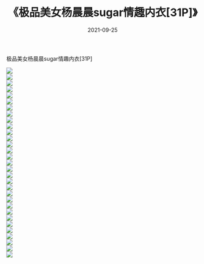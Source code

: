 ﻿---
layout: post
title:  《极品美女杨晨晨sugar情趣内衣[31P]》
date:   2021-09-25
img: http://img.660000.xyz/Sharelink/性感/2021/极品美女杨晨晨sugar情趣内衣[31P]/000.jpg
categories: [美女, 清纯, 唯美]
---

极品美女杨晨晨sugar情趣内衣[31P]

  ![](http://img.660000.xyz/Sharelink/性感/2021/极品美女杨晨晨sugar情趣内衣[31P]/001.jpg) <br> ![](http://img.660000.xyz/Sharelink/性感/2021/极品美女杨晨晨sugar情趣内衣[31P]/002.jpg) <br> ![](http://img.660000.xyz/Sharelink/性感/2021/极品美女杨晨晨sugar情趣内衣[31P]/003.jpg) <br> ![](http://img.660000.xyz/Sharelink/性感/2021/极品美女杨晨晨sugar情趣内衣[31P]/004.jpg) <br> ![](http://img.660000.xyz/Sharelink/性感/2021/极品美女杨晨晨sugar情趣内衣[31P]/005.jpg) <br> ![](http://img.660000.xyz/Sharelink/性感/2021/极品美女杨晨晨sugar情趣内衣[31P]/006.jpg) <br> ![](http://img.660000.xyz/Sharelink/性感/2021/极品美女杨晨晨sugar情趣内衣[31P]/007.jpg) <br> ![](http://img.660000.xyz/Sharelink/性感/2021/极品美女杨晨晨sugar情趣内衣[31P]/008.jpg) <br> ![](http://img.660000.xyz/Sharelink/性感/2021/极品美女杨晨晨sugar情趣内衣[31P]/009.jpg) <br> ![](http://img.660000.xyz/Sharelink/性感/2021/极品美女杨晨晨sugar情趣内衣[31P]/010.jpg) <br> ![](http://img.660000.xyz/Sharelink/性感/2021/极品美女杨晨晨sugar情趣内衣[31P]/011.jpg) <br> ![](http://img.660000.xyz/Sharelink/性感/2021/极品美女杨晨晨sugar情趣内衣[31P]/012.jpg) <br> ![](http://img.660000.xyz/Sharelink/性感/2021/极品美女杨晨晨sugar情趣内衣[31P]/013.jpg) <br> ![](http://img.660000.xyz/Sharelink/性感/2021/极品美女杨晨晨sugar情趣内衣[31P]/014.jpg) <br> ![](http://img.660000.xyz/Sharelink/性感/2021/极品美女杨晨晨sugar情趣内衣[31P]/015.jpg) <br> ![](http://img.660000.xyz/Sharelink/性感/2021/极品美女杨晨晨sugar情趣内衣[31P]/016.jpg) <br> ![](http://img.660000.xyz/Sharelink/性感/2021/极品美女杨晨晨sugar情趣内衣[31P]/017.jpg) <br> ![](http://img.660000.xyz/Sharelink/性感/2021/极品美女杨晨晨sugar情趣内衣[31P]/018.jpg) <br> ![](http://img.660000.xyz/Sharelink/性感/2021/极品美女杨晨晨sugar情趣内衣[31P]/019.jpg) <br> ![](http://img.660000.xyz/Sharelink/性感/2021/极品美女杨晨晨sugar情趣内衣[31P]/020.jpg) <br> ![](http://img.660000.xyz/Sharelink/性感/2021/极品美女杨晨晨sugar情趣内衣[31P]/021.jpg) <br> ![](http://img.660000.xyz/Sharelink/性感/2021/极品美女杨晨晨sugar情趣内衣[31P]/022.jpg) <br> ![](http://img.660000.xyz/Sharelink/性感/2021/极品美女杨晨晨sugar情趣内衣[31P]/023.jpg) <br> ![](http://img.660000.xyz/Sharelink/性感/2021/极品美女杨晨晨sugar情趣内衣[31P]/024.jpg) <br> ![](http://img.660000.xyz/Sharelink/性感/2021/极品美女杨晨晨sugar情趣内衣[31P]/025.jpg) <br> ![](http://img.660000.xyz/Sharelink/性感/2021/极品美女杨晨晨sugar情趣内衣[31P]/026.jpg) <br> ![](http://img.660000.xyz/Sharelink/性感/2021/极品美女杨晨晨sugar情趣内衣[31P]/027.jpg) <br> ![](http://img.660000.xyz/Sharelink/性感/2021/极品美女杨晨晨sugar情趣内衣[31P]/028.jpg) <br> ![](http://img.660000.xyz/Sharelink/性感/2021/极品美女杨晨晨sugar情趣内衣[31P]/029.jpg) <br> ![](http://img.660000.xyz/Sharelink/性感/2021/极品美女杨晨晨sugar情趣内衣[31P]/030.jpg) <br> ![](http://img.660000.xyz/Sharelink/性感/2021/极品美女杨晨晨sugar情趣内衣[31P]/031.jpg) <br>